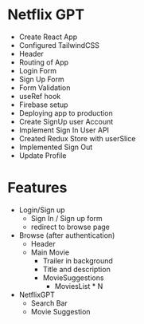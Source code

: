# Netflix GPT
 - Create React App
 - Configured TailwindCSS
 - Header
 - Routing of App
 - Login Form
 - Sign Up Form
 - Form Validation
 - useRef hook
 - Firebase setup
 - Deploying app to production
 - Create SignUp user Account
 - Implement Sign In User API
 - Created Redux Store with userSlice
 - Implemented Sign Out
 - Update Profile

 # Features
  - Login/Sign up
    - Sign In / Sign up form
    - redirect to browse page
  - Browse (after authentication)
    - Header
    - Main Movie
      - Trailer in background
      - Title and description
      - MovieSuggestions
        - MoviesList * N
  - NetflixGPT
    - Search Bar
    - Movie Suggestion